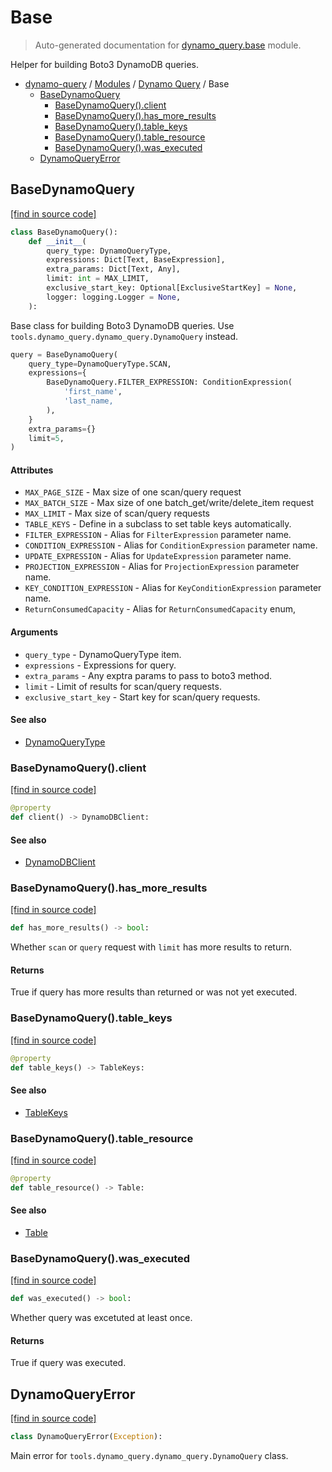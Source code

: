 # Base

> Auto-generated documentation for [dynamo_query.base](https://github.com/altitudenetworks/dynamo_query/blob/master/dynamo_query/base.py) module.

Helper for building Boto3 DynamoDB queries.

- [dynamo-query](../README.md#dynamo-query) / [Modules](../MODULES.md#dynamo-query-modules) / [Dynamo Query](index.md#dynamo-query) / Base
    - [BaseDynamoQuery](#basedynamoquery)
        - [BaseDynamoQuery().client](#basedynamoqueryclient)
        - [BaseDynamoQuery().has_more_results](#basedynamoqueryhas_more_results)
        - [BaseDynamoQuery().table_keys](#basedynamoquerytable_keys)
        - [BaseDynamoQuery().table_resource](#basedynamoquerytable_resource)
        - [BaseDynamoQuery().was_executed](#basedynamoquerywas_executed)
    - [DynamoQueryError](#dynamoqueryerror)

## BaseDynamoQuery

[[find in source code]](https://github.com/altitudenetworks/dynamo_query/blob/master/dynamo_query/base.py#L41)

```python
class BaseDynamoQuery():
    def __init__(
        query_type: DynamoQueryType,
        expressions: Dict[Text, BaseExpression],
        extra_params: Dict[Text, Any],
        limit: int = MAX_LIMIT,
        exclusive_start_key: Optional[ExclusiveStartKey] = None,
        logger: logging.Logger = None,
    ):
```

Base class for building Boto3 DynamoDB queries. Use
`tools.dynamo_query.dynamo_query.DynamoQuery` instead.

```python
query = BaseDynamoQuery(
    query_type=DynamoQueryType.SCAN,
    expressions={
        BaseDynamoQuery.FILTER_EXPRESSION: ConditionExpression(
            'first_name',
            'last_name,
        ),
    }
    extra_params={}
    limit=5,
)
```

#### Attributes

- `MAX_PAGE_SIZE` - Max size of one scan/query request
- `MAX_BATCH_SIZE` - Max size of one batch_get/write/delete_item request
- `MAX_LIMIT` - Max size of scan/query requests
- `TABLE_KEYS` - Define in a subclass to set table keys automatically.
- `FILTER_EXPRESSION` - Alias for `FilterExpression` parameter name.
- `CONDITION_EXPRESSION` - Alias for `ConditionExpression` parameter name.
- `UPDATE_EXPRESSION` - Alias for `UpdateExpression` parameter name.
- `PROJECTION_EXPRESSION` - Alias for `ProjectionExpression` parameter name.
- `KEY_CONDITION_EXPRESSION` - Alias for `KeyConditionExpression` parameter name.
- `ReturnConsumedCapacity` - Alias for `ReturnConsumedCapacity` enum,

#### Arguments

- `query_type` - DynamoQueryType item.
- `expressions` - Expressions for query.
- `extra_params` - Any exptra params to pass to boto3 method.
- `limit` - Limit of results for scan/query requests.
- `exclusive_start_key` - Start key for scan/query requests.

#### See also

- [DynamoQueryType](enums.md#dynamoquerytype)

### BaseDynamoQuery().client

[[find in source code]](https://github.com/altitudenetworks/dynamo_query/blob/master/dynamo_query/base.py#L134)

```python
@property
def client() -> DynamoDBClient:
```

#### See also

- [DynamoDBClient](types.md#dynamodbclient)

### BaseDynamoQuery().has_more_results

[[find in source code]](https://github.com/altitudenetworks/dynamo_query/blob/master/dynamo_query/base.py#L147)

```python
def has_more_results() -> bool:
```

Whether `scan` or `query` request with `limit` has more results to return.

#### Returns

True if query has more results than returned or was not yet executed.

### BaseDynamoQuery().table_keys

[[find in source code]](https://github.com/altitudenetworks/dynamo_query/blob/master/dynamo_query/base.py#L127)

```python
@property
def table_keys() -> TableKeys:
```

#### See also

- [TableKeys](types.md#tablekeys)

### BaseDynamoQuery().table_resource

[[find in source code]](https://github.com/altitudenetworks/dynamo_query/blob/master/dynamo_query/base.py#L120)

```python
@property
def table_resource() -> Table:
```

#### See also

- [Table](types.md#table)

### BaseDynamoQuery().was_executed

[[find in source code]](https://github.com/altitudenetworks/dynamo_query/blob/master/dynamo_query/base.py#L138)

```python
def was_executed() -> bool:
```

Whether query was excetuted at least once.

#### Returns

True if query was executed.

## DynamoQueryError

[[find in source code]](https://github.com/altitudenetworks/dynamo_query/blob/master/dynamo_query/base.py#L35)

```python
class DynamoQueryError(Exception):
```

Main error for `tools.dynamo_query.dynamo_query.DynamoQuery` class.
